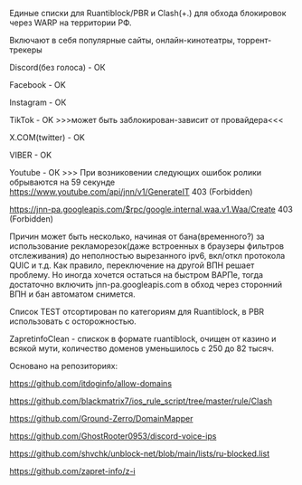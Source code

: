 Единые списки для Ruantiblock/PBR и Clash(+.) для обхода блокировок через WARP на территории РФ.

Включают в себя популярные сайты, онлайн-кинотеатры, торрент-трекеры

Discord(без голоса) - ОК

Facebook - OK

Instagram - ОК

TikTok - OK >>>может быть заблокирован-зависит от провайдера<<<

X.COM(twitter) - OK

VIBER - OK

Youtube - ОК >>>
При возниковении следующих ошибок ролики обрываются на 59 секунде
https://www.youtube.com/api/jnn/v1/GenerateIT 403 (Forbidden)

https://jnn-pa.googleapis.com/$rpc/google.internal.waa.v1.Waa/Create 403 (Forbidden)

Причин может быть несколько, начиная от бана(временного?) за использование рекламорезок(даже встроенных в браузеры фильтров отслеживания) до неполностью вырезанного ipv6, вкл/откл протокола QUIC и т.д.
Как правило, переключение на другой ВПН решает проблему. Но иногда хочется остаться на быстром ВАРПе, тогда достаточно включить jnn-pa.googleapis.com в обход через сторонний ВПН и бан автоматом снимется.


Список TEST отсортирован по категориям для Ruantiblock, в PBR использовать с осторожностью.

ZapretinfoClean - спискок в формате ruantiblock, очищен от казино и всякой мути, количество доменов уменьшилось с 250 до 82 тысяч.

Основано на репозиториях:

https://github.com/itdoginfo/allow-domains

https://github.com/blackmatrix7/ios_rule_script/tree/master/rule/Clash

https://github.com/Ground-Zerro/DomainMapper

https://github.com/GhostRooter0953/discord-voice-ips

https://github.com/shvchk/unblock-net/blob/main/lists/ru-blocked.list

https://github.com/zapret-info/z-i
